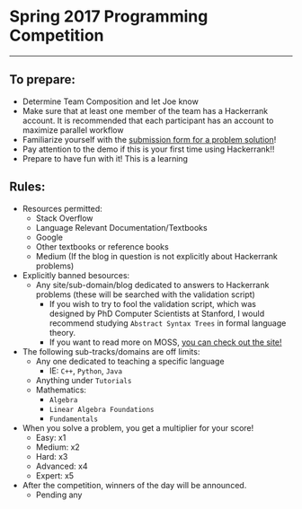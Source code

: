 # Spring 2017 Programming Competition
--------

## To prepare:
* Determine Team Composition and let Joe know
* Make sure that at least one member of the team has a Hackerrank account. It is recommended that each participant has an account to maximize parallel workflow
* Familiarize yourself with the [submission form for a problem solution](https://goo.gl/forms/OhohhT9HhW74FddV2)!
* Pay attention to the demo if this is your first time using Hackerrank!!
* Prepare to have fun with it! This is a learning 


## Rules:
* Resources permitted:
  * Stack Overflow
  * Language Relevant Documentation/Textbooks
  * Google
  * Other textbooks or reference books
  * Medium (If the blog in question is not explicitly about Hackerrank problems)
* Explicitly banned besources:
  * Any site/sub-domain/blog dedicated to answers to Hackerrank problems (these will be searched with the validation script)
    * If you wish to try to fool the validation script, which was designed by PhD Computer Scientists at Stanford, I would recommend studying `Abstract Syntax Trees` in formal language theory.
    * If you want to read more on MOSS, [you can check out the site!](https://theory.stanford.edu/~aiken/moss/)
* The following sub-tracks/domains are off limits:
  * Any one dedicated to teaching a specific language
    * IE: `C++`, `Python`, `Java`
  * Anything under `Tutorials`
  * Mathematics:
    * `Algebra`
    * `Linear Algebra Foundations`
    * `Fundamentals`
* When you solve a problem, you get a multiplier for your score!
  * Easy: x1
  * Medium: x2
  * Hard: x3
  * Advanced: x4
  * Expert: x5
* After the competition, winners of the day will be announced.
  * Pending any 
